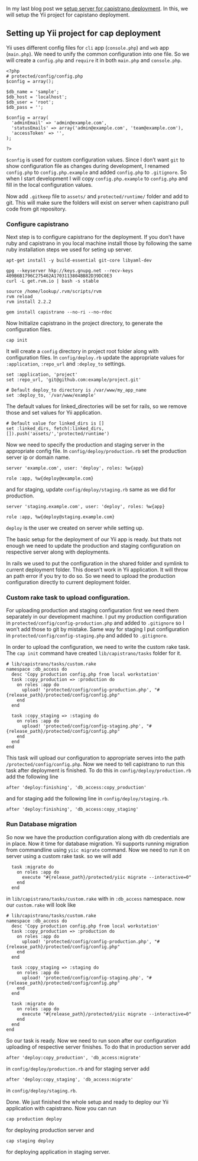 In my last blog post we [setup server for capistrano deployment](/2015/06/setup-server-for-capistrano-deployment.html). In this, we will setup the Yii project for capistano deployment.

Setting up Yii project for cap deployment
-----------------------------------------

Yii uses different config files for `cli` app (`console.php`) and `web` app (`main.php`). We need to unify the common configuration into one file. So we will create a `config.php` and `require` it in both `main.php` and `console.php`.

    <?php
    # protected/config/config.php
    $config = array();

    $db_name = 'sample';
    $db_host = 'localhost';
    $db_user = 'root';
    $db_pass = '';

    $config = array(
      'adminEmail' => 'admin@example.com',
      'statusEmails' => array('admin@example.com', 'team@example.com'),
      'accessToken' => '',
    );

    ?>

`$config` is used for custom configuration values. Since I don’t want `git` to show configuration file as changes during development, I renamed `config.php` to `config.php.example` and added `config.php` to `.gitignore`. So when I start development I will copy `config.php.example` to `config.php` and fill in the local configuration values.

Now add `.gitkeep` file to `assets/` and `protected/runtime/` folder and add to git. This will make sure the folders will exist on server when capistrano pull code from git repository.

### Configure capistrano

Next step is to configure capistrano for the deployment. If you don’t have ruby and capistrano in you local machine install those by following the same ruby installation steps we used for seting up server.

    apt-get install -y build-essential git-core libyaml-dev

    gpg --keyserver hkp://keys.gnupg.net --recv-keys 409B6B1796C275462A1703113804BB82D39DC0E3
    curl -L get.rvm.io | bash -s stable

    source /home/lookup/.rvm/scripts/rvm
    rvm reload
    rvm install 2.2.2

    gem install capistrano --no-ri --no-rdoc

Now Initialize capistrano in the project directory, to generate the configuration files.

    cap init

It will create a `config` directory in project root folder along with configuration files. In `config/deploy.rb` update the appropriate values for `:application`, `:repo_url` and `:deploy_to` settings.

    set :application, 'project'
    set :repo_url, 'git@github.com:example/project.git'

    # Default deploy_to directory is /var/www/my_app_name
    set :deploy_to, '/var/www/example'

The default values for linked\_directories will be set for rails, so we remove those and set values for Yii application.

    # Default value for linked_dirs is []
    set :linked_dirs, fetch(:linked_dirs, []).push('assets/','protected/runtime')

Now we need to specify the production and staging server in the appropriate config file. In `config/deploy/production.rb` set the production server ip or domain name.

    server 'example.com', user: 'deploy', roles: %w{app}

    role :app, %w{deploy@example.com}

and for staging, update `config/deploy/staging.rb` same as we did for production.

    server 'staging.example.com', user: 'deploy', roles: %w{app}

    role :app, %w{deploy@staging.example.com}

`deploy` is the user we created on server while setting up.

The basic setup for the deployment of our Yii app is ready. but thats not enough we need to update the production and staging configuration on respective server along with deployments.

In rails we used to put the configuration in the shared folder and symlink to current deployment folder. This doesn’t work in Yii application. It will throw an path error if you try to do so. So we need to upload the production configuration directly to current deployment folder.

### Custom rake task to upload configuration.

For uploading production and staging configuration first we need them separately in our development machine. I put my production configuration in `protected/config/config-production.php` and added to `.gitignore` so I won’t add those to git by mistake. Same way for staging I put configuration in `protected/config/config-staging.php` and added to `.gitignore`.

In order to upload the configuration, we need to write the custom rake task. The `cap init` command have created `lib/capistrano/tasks` folder for it.

    # lib/capistrano/tasks/custom.rake
    namespace :db_access do
      desc 'Copy production config.php from local workstation'
      task :copy_production => :production do
        on roles :app do
          upload! 'protected/config/config-production.php', "#{release_path}/protected/config/config.php"
        end
      end

      task :copy_staging => :staging do
        on roles :app do
          upload! 'protected/config/config-staging.php', "#{release_path}/protected/config/config.php"
        end
      end
    end

This task will upload our configuration to appropriate serves into the path `/protected/config/config.php`. Now we need to tell capistrano to run this task after deployment is finished. To do this in `config/deploy/production.rb` add the following line

    after 'deploy:finishing', 'db_access:copy_production'

and for staging add the following line in `config/deploy/staging.rb`.

    after 'deploy:finishing', 'db_access:copy_staging'

### Run Database migration

So now we have the production configuration along with db credentials are in place. Now it time for database migration. Yii supports running migration from commandline using `yiic migrate` command. Now we need to run it on server using a custom rake task. so we will add

      task :migrate do
        on roles :app do
          execute "#{release_path}/protected/yiic migrate --interactive=0"
        end
      end

in `lib/capistrano/tasks/custom.rake` with in `:db_access` namespace. now our `custom.rake` will look like

    # lib/capistrano/tasks/custom.rake
    namespace :db_access do
      desc 'Copy production config.php from local workstation'
      task :copy_production => :production do
        on roles :app do
          upload! 'protected/config/config-production.php', "#{release_path}/protected/config/config.php"
        end
      end

      task :copy_staging => :staging do
        on roles :app do
          upload! 'protected/config/config-staging.php', "#{release_path}/protected/config/config.php"
        end
      end

      task :migrate do
        on roles :app do
          execute "#{release_path}/protected/yiic migrate --interactive=0"
        end
      end
    end

So our task is ready. Now we need to run soon after our configuration uploading of respective server finishes. To do that in production server add

    after 'deploy:copy_production', 'db_access:migrate'

in `config/deploy/production.rb` and for staging server add

    after 'deploy:copy_staging', 'db_access:migrate'

in `config/deploy/staging.rb`.

Done. We just finished the whole setup and ready to deploy our Yii application with capistrano. Now you can run

    cap production deploy

for deploying production server and

    cap staging deploy

for deploying application in staging server.

